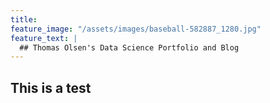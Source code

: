```yaml
---
title: 
feature_image: "/assets/images/baseball-582887_1280.jpg"
feature_text: |
  ## Thomas Olsen's Data Science Portfolio and Blog
---
```


## This is a test

